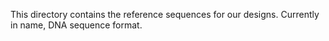 This directory contains the reference sequences for our designs. Currently in name, DNA sequence format.
